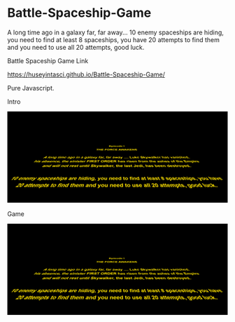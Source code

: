 # Battle-Spaceship-Game

A long time ago in a galaxy far, far away... 10 enemy spaceships are hiding, you need to find at least 8 spaceships, you have 20 attempts to
      find them and you need to use all 20 attempts, good luck.

Battle Spaceship Game Link

https://huseyintasci.github.io/Battle-Spaceship-Game/

Pure Javascript.


Intro

![alt text](https://github.com/HUSEYINTASCI/Battle-Spaceship-Game/blob/master/assets/images/B_intro.PNG)


Game 

![alt text](https://github.com/HUSEYINTASCI/Battle-Spaceship-Game/blob/master/assets/images/B_intro.PNG)
